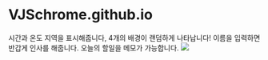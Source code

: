# VJSchrome.github.io
시간과 온도 지역을 표시해줍니다, 4개의 배경이 랜덤하게 나타납니다!
이름을 입력하면 반갑게 인사를 해줍니다.
오늘의 할일을 메모가 가능합니다.
![](https://postfiles.pstatic.net/MjAyMTAxMTFfMTE3/MDAxNjEwMzAyOTI1MDE0.8CZ0HRA5DMd_VQ1jVE13BEBEAS7ghla0U4UeKFr2Da0g.ePbqnkPC75EM4cky3zavavDawavCLU4c6Yd8yMBOweIg.GIF.goauddl530/JHM-world-Chrome-2021-01-11-03-18-50.gif?type=w966)
